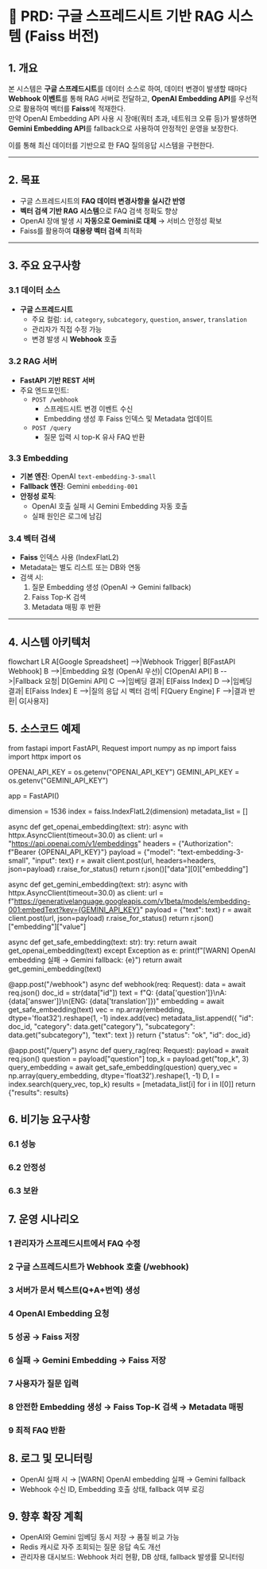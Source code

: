 # 📄 PRD: 구글 스프레드시트 기반 RAG 시스템 (Faiss 버전)

## 1. 개요
본 시스템은 **구글 스프레드시트**를 데이터 소스로 하여, 데이터 변경이 발생할 때마다 **Webhook 이벤트**를 통해 RAG 서버로 전달하고, **OpenAI Embedding API**를 우선적으로 활용하여 벡터를 **Faiss**에 적재한다.  
만약 OpenAI Embedding API 사용 시 장애(쿼터 초과, 네트워크 오류 등)가 발생하면 **Gemini Embedding API**를 fallback으로 사용하여 안정적인 운영을 보장한다.  

이를 통해 최신 데이터를 기반으로 한 FAQ 질의응답 시스템을 구현한다.

---

## 2. 목표
- 구글 스프레드시트의 **FAQ 데이터 변경사항을 실시간 반영**
- **벡터 검색 기반 RAG 시스템**으로 FAQ 검색 정확도 향상
- OpenAI 장애 발생 시 **자동으로 Gemini로 대체** → 서비스 안정성 확보
- Faiss를 활용하여 **대용량 벡터 검색** 최적화

---

## 3. 주요 요구사항

### 3.1 데이터 소스
- **구글 스프레드시트**
  - 주요 컬럼: `id`, `category`, `subcategory`, `question`, `answer`, `translation`
  - 관리자가 직접 수정 가능
  - 변경 발생 시 **Webhook** 호출

### 3.2 RAG 서버
- **FastAPI 기반 REST 서버**
- 주요 엔드포인트:
  - `POST /webhook`
    - 스프레드시트 변경 이벤트 수신
    - Embedding 생성 후 Faiss 인덱스 및 Metadata 업데이트
  - `POST /query`
    - 질문 입력 시 top-K 유사 FAQ 반환

### 3.3 Embedding
- **기본 엔진**: OpenAI `text-embedding-3-small`
- **Fallback 엔진**: Gemini `embedding-001`
- **안정성 로직**:
  - OpenAI 호출 실패 시 Gemini Embedding 자동 호출
  - 실패 원인은 로그에 남김

### 3.4 벡터 검색
- **Faiss** 인덱스 사용 (IndexFlatL2)
- Metadata는 별도 리스트 또는 DB와 연동
- 검색 시:
  1. 질문 Embedding 생성 (OpenAI → Gemini fallback)
  2. Faiss Top-K 검색
  3. Metadata 매핑 후 반환

---

## 4. 시스템 아키텍처

flowchart LR
    A[Google Spreadsheet] -->|Webhook Trigger| B[FastAPI Webhook]
    B -->|Embedding 요청 (OpenAI 우선)| C[OpenAI API]
    B -->|Fallback 요청| D[Gemini API]
    C -->|임베딩 결과| E[Faiss Index]
    D -->|임베딩 결과| E[Faiss Index]
    E -->|질의 응답 시 벡터 검색| F[Query Engine]
    F -->|결과 반환| G[사용자]

## 5. 소스코드 예제
from fastapi import FastAPI, Request
import numpy as np
import faiss
import httpx
import os

OPENAI_API_KEY = os.getenv("OPENAI_API_KEY")
GEMINI_API_KEY = os.getenv("GEMINI_API_KEY")

app = FastAPI()

dimension = 1536
index = faiss.IndexFlatL2(dimension)
metadata_list = []

async def get_openai_embedding(text: str):
    async with httpx.AsyncClient(timeout=30.0) as client:
        url = "https://api.openai.com/v1/embeddings"
        headers = {"Authorization": f"Bearer {OPENAI_API_KEY}"}
        payload = {"model": "text-embedding-3-small", "input": text}
        r = await client.post(url, headers=headers, json=payload)
        r.raise_for_status()
        return r.json()["data"][0]["embedding"]

async def get_gemini_embedding(text: str):
    async with httpx.AsyncClient(timeout=30.0) as client:
        url = f"https://generativelanguage.googleapis.com/v1beta/models/embedding-001:embedText?key={GEMINI_API_KEY}"
        payload = {"text": text}
        r = await client.post(url, json=payload)
        r.raise_for_status()
        return r.json()["embedding"]["value"]

async def get_safe_embedding(text: str):
    try:
        return await get_openai_embedding(text)
    except Exception as e:
        print(f"[WARN] OpenAI embedding 실패 → Gemini fallback: {e}")
        return await get_gemini_embedding(text)

@app.post("/webhook")
async def webhook(req: Request):
    data = await req.json()
    doc_id = str(data["id"])
    text = f"Q: {data['question']}\nA: {data['answer']}\n(ENG: {data['translation']})"
    embedding = await get_safe_embedding(text)
    vec = np.array(embedding, dtype='float32').reshape(1, -1)
    index.add(vec)
    metadata_list.append({
        "id": doc_id,
        "category": data.get("category"),
        "subcategory": data.get("subcategory"),
        "text": text
    })
    return {"status": "ok", "id": doc_id}

@app.post("/query")
async def query_rag(req: Request):
    payload = await req.json()
    question = payload["question"]
    top_k = payload.get("top_k", 3)
    query_embedding = await get_safe_embedding(question)
    query_vec = np.array(query_embedding, dtype='float32').reshape(1, -1)
    D, I = index.search(query_vec, top_k)
    results = [metadata_list[i] for i in I[0]]
    return {"results": results}

## 6. 비기능 요구사항
### 6.1 성능

### 6.2 안정성

### 6.3 보완

## 7. 운영 시나리오
### 1 관리자가 스프레드시트에서 FAQ 수정

### 2 구글 스프레드시트가 Webhook 호출 (/webhook)

### 3 서버가 문서 텍스트(Q+A+번역) 생성

### 4 OpenAI Embedding 요청

### 5 성공 → Faiss 저장

### 6 실패 → Gemini Embedding → Faiss 저장

### 7 사용자가 질문 입력

### 8 안전한 Embedding 생성 → Faiss Top-K 검색 → Metadata 매핑

### 9 최적 FAQ 반환

## 8. 로그 및 모니터링
- OpenAI 실패 시 → [WARN] OpenAI embedding 실패 → Gemini fallback
- Webhook 수신 ID, Embedding 호출 상태, fallback 여부 로깅

## 9. 향후 확장 계획
- OpenAI와 Gemini 임베딩 동시 저장 → 품질 비교 가능
- Redis 캐시로 자주 조회되는 질문 응답 속도 개선
- 관리자용 대시보드: Webhook 처리 현황, DB 상태, fallback 발생률 모니터링